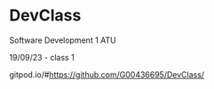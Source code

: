 # DevClass
Software Development 1 ATU

19/09/23 - class 1


gitpod.io/#https://github.com/G00436695/DevClass/
